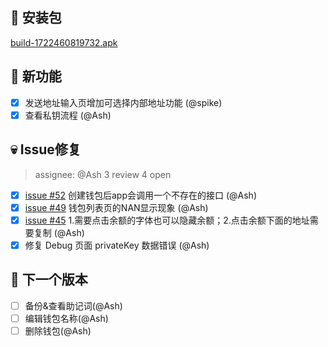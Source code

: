 ## 🚀 安装包

[build-1722460819732.apk](https://dalveywallet.s3.ap-northeast-1.amazonaws.com/release/apks/build-1722460819732.apk)

## 🎉 新功能

- [x] 发送地址输入页增加可选择内部地址功能 (@spike)
- [x] 查看私钥流程 (@Ash)

## 💀 Issue修复

> assignee: @Ash 3 review 4 open

- [x] [issue #52](https://gitlab.com/dalvey/lightwallet-mobile/-/issues/52) 创建钱包后app会调用一个不存在的接口 (@Ash)
- [x] [issue #49](https://gitlab.com/dalvey/lightwallet-mobile/-/issues/49) 钱包列表页的NAN显示现象 (@Ash)
- [x] [issue #45](https://gitlab.com/dalvey/lightwallet-mobile/-/issues/45) 1.需要点击余额的字体也可以隐藏余额；2.点击余额下面的地址需要复制 (@Ash)
- [x] 修复 Debug 页面 privateKey 数据错误 (@Ash)

## 📅 下一个版本

- [ ] 备份&查看助记词(@Ash)
- [ ] 编辑钱包名称(@Ash)
- [ ] 删除钱包(@Ash)

